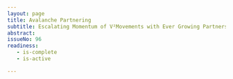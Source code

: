 ```yaml
---
layout: page
title: Avalanche Partnering
subtitle: Escalating Momentum of V²Movements with Ever Growing Partners
abstract:  
issueNo: 96
readiness:
   - is-complete
   - is-active

---
```

